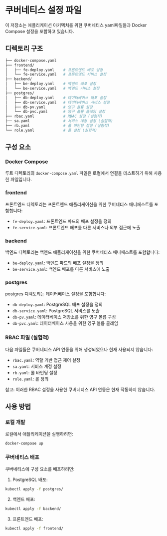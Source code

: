# 쿠버네티스 설정 파일

이 저장소는 애플리케이션 아키텍처를 위한 쿠버네티스 yaml파일들과 Docker Compose 설정을 포함하고 있습니다.

## 디렉토리 구조
```bash
├── docker-compose.yaml
├── frontend/
│   ├── fe-deploy.yaml    # 프론트엔드 배포 설정
│   └── fe-service.yaml   # 프론트엔드 서비스 설정
├── backend/
│   ├── be-deploy.yaml    # 백엔드 배포 설정
│   └── be-service.yaml   # 백엔드 서비스 설정
├── postgres/
│   ├── db-deploy.yaml    # 데이터베이스 배포 설정
│   ├── db-service.yaml   # 데이터베이스 서비스 설정
│   ├── db-pv.yaml        # 영구 볼륨 설정
│   └── db-pvc.yaml       # 영구 볼륨 클레임 설정
├── rbac.yaml             # RBAC 설정 (실험적)
├── sa.yaml               # 서비스 계정 설정 (실험적)
├── rb.yaml               # 롤 바인딩 설정 (실험적)
└── role.yaml             # 롤 설정 (실험적)
```

## 구성 요소

### Docker Compose
루트 디렉토리의 `docker-compose.yaml` 파일은 로컬에서 연결을 테스트하기 위해 사용한 파일입니다.

### frontend
프론트엔드 디렉토리는 프론트엔드 애플리케이션을 위한 쿠버네티스 매니페스트를 포함합니다:
- `fe-deploy.yaml`: 프론트엔드 파드의 배포 설정을 정의
- `fe-service.yaml`: 프론트엔드 배포를 다른 서비스나 외부 접근에 노출

### backend
백엔드 디렉토리는 백엔드 애플리케이션을 위한 쿠버네티스 매니페스트를 포함합니다:
- `be-deploy.yaml`: 백엔드 파드의 배포 설정을 정의
- `be-service.yaml`: 백엔드 배포를 다른 서비스에 노출

### postgres
postgres 디렉토리는 데이터베이스 설정을 포함합니다:
- `db-deploy.yaml`: PostgreSQL 배포 설정을 정의
- `db-service.yaml`: PostgreSQL 서비스를 노출
- `db-pv.yaml`: 데이터베이스 저장소를 위한 영구 볼륨 구성
- `db-pvc.yaml`: 데이터베이스 사용을 위한 영구 볼륨 클레임

### RBAC 파일 (실험적)
다음 파일들은 쿠버네티스 API 연동을 위해 생성되었으나 현재 사용되지 않습니다:
- `rbac.yaml`: 역할 기반 접근 제어 설정
- `sa.yaml`: 서비스 계정 설정
- `rb.yaml`: 롤 바인딩 설정
- `role.yaml`: 롤 정의

참고: 이러한 RBAC 설정을 사용한 쿠버네티스 API 연동은 현재 작동하지 않습니다.

## 사용 방법

### 로컬 개발
로컬에서 애플리케이션을 실행하려면:
```bash
docker-compose up
```

### 쿠버네티스 배포
쿠버네티스에 구성 요소를 배포하려면:

1. PostgreSQL 배포:
```bash
kubectl apply -f postgres/
```

2. 백엔드 배포:
```bash
kubectl apply -f backend/
```

3. 프론트엔드 배포:
```bash
kubectl apply -f frontend/
```
